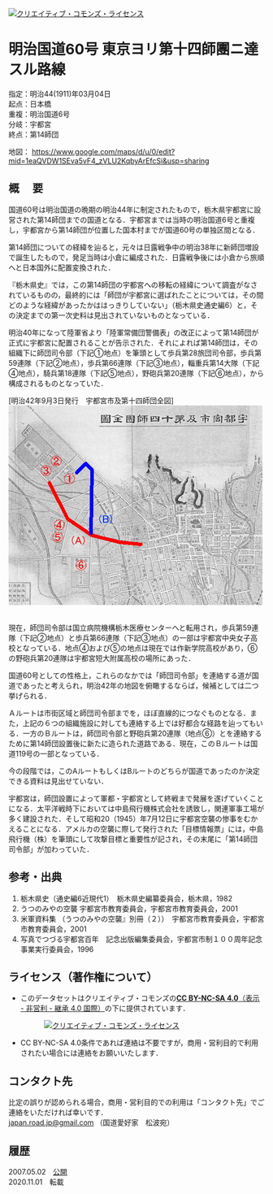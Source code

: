 <a rel="license" href="http://creativecommons.org/licenses/by-nc-sa/4.0/"><img alt="クリエイティブ・コモンズ・ライセンス" style="border-width:0" src="https://i.creativecommons.org/l/by-nc-sa/4.0/88x31.png" /></a>　
# 明治国道60号 東京ヨリ第十四師團ニ達スル路線  
  
指定：明治44(1911)年03月04日  
起点：日本橋  
重複：明治国道6号  
分岐：宇都宮  
終点：第14師団  

地図：
https://www.google.com/maps/d/u/0/edit?mid=1eaQVDW1SEva5vF4_zVLU2KqbyArEfcSi&usp=sharing


## 概　 要    
国道60号は明治国道の晩期の明治44年に制定されたもので，栃木県宇都宮に設営された第14師団までの国道となる．宇都宮までは当時の明治国道6号と重複し，宇都宮から第14師団が位置した国本村までが国道60号の単独区間となる．

第14師団についての経緯を辿ると，元々は日露戦争中の明治38年に新師団増設で誕生したもので，発足当時は小倉に編成された．日露戦争後には小倉から旅順へと日本国外に配置変換された．

『栃木県史』では，この第14師団の宇都宮への移転の経緯について調査がなされているものの，最終的には「師団が宇都宮に選ばれたことについては，その間どのような経緯があったかははっきりしていない」（栃木県史通史編6）と，その決定までの第一次史料は見出されていないものとなっている．

明治40年になって陸軍省より「陸軍常備団警備表」の改正によって第14師団が正式に宇都宮に配置されることが告示された．それによれば第14師団は，その組織下に師団司令部（下記①地点）を筆頭として歩兵第28旅団司令部，歩兵第59連隊（下記②地点），歩兵第66連隊（下記③地点），輜重兵第14大隊（下記④地点），騎兵第18連隊（下記⑤地点），野砲兵第20連隊（下記⑥地点），から構成されるものとなっていた．

[明治42年9月3日発行　宇都宮市及第十四師団全図]<img src="MR60Map.jpg" width="500px" alt="alt テキスト" title="キャプションテキスト">


    
<br>
現在，師団司令部は国立病院機構栃木医療センターへと転用され，歩兵第59連隊（下記②地点）と歩兵第66連隊（下記③地点）の一部は宇都宮中央女子高校となっている．地点④および⑤の地点は現在では作新学院高校があり，⑥の野砲兵第20連隊は宇都宮短大附属高校の場所にあった．

国道60号としての性格上，これらのなかでは「師団司令部」を連絡する道が国道であったと考えられ，明治42年の地図を俯瞰するならば，候補としては二つ挙げられる．

Ａルートは市街区域と師団司令部までを，ほぼ直線的につなぐものとなる．また，上記の６つの組織施設に対しても連絡する上では好都合な経路を辿ってもいる．一方のＢルートは，師団司令部と野砲兵第20連隊（地点⑥）とを連絡するために第14師団設置後に新たに造られた道路である．現在，このＢルートは国道119号の一部となっている．

今の段階では，このAルートもしくはBルートのどちらが国道であったのか決定できる資料は見出せていない．

宇都宮は，師団設置によって軍都・宇都宮として終戦まで発展を遂げていくことになる．太平洋戦時下においては中島飛行機株式会社を誘致し，関連軍事工場が多く建設された．そして昭和20（1945）年7月12日に宇都宮空襲の惨事をむかえることになる．アメルカの空襲に際して発行された「目標情報票」には，中島飛行機（株）を筆頭にして攻撃目標と重要性が記され，その末尾に「第14師団司令部」が加わっていた．


## 参考・出典  
1. 栃木県史（通史編6近現代1）　栃木県史編纂委員会，栃木県，1982  
1. うつのみやの空襲 宇都宮市教育委員会，宇都宮市教育委員会，2001  
1. 米軍資料集 （うつのみやの空襲』別冊（２））　宇都宮市教育委員会，宇都宮市教育委員会，2001  　　　　　
1. 写真でつづる宇都宮百年　記念出版編集委員会，宇都宮市制１００周年記念事業実行委員会，1996  

     
## ライセンス（著作権について）
* このデータセットはクリエイティブ・コモンズの[**CC BY-NC-SA 4.0**（表示 - 非営利 - 継承 4.0 国際）](https://creativecommons.org/licenses/by-nc-sa/4.0/deed.ja)の下に提供されています．

　　　　　<a rel="license" href="http://creativecommons.org/licenses/by-nc-sa/4.0/"><img alt="クリエイティブ・コモンズ・ライセンス" style="border-width:0" src="https://i.creativecommons.org/l/by-nc-sa/4.0/88x31.png" /></a>

* CC BY-NC-SA 4.0条件であれば連絡は不要ですが，商用・営利目的で利用されたい場合には連絡をお願いいたします．  

## コンタクト先
比定の誤りが認められる場合，商用・営利目的での利用は「コンタクト先」でご連絡をいただければ幸いです．  
japan.road.jp@gmail.com （国道愛好家　松波宛）
  
## 履歴  
2007.05.02　[公開](http://www.road.jp/~smatsu/Data/Meiji/MR-60.htm)    
2020.11.01　転載
